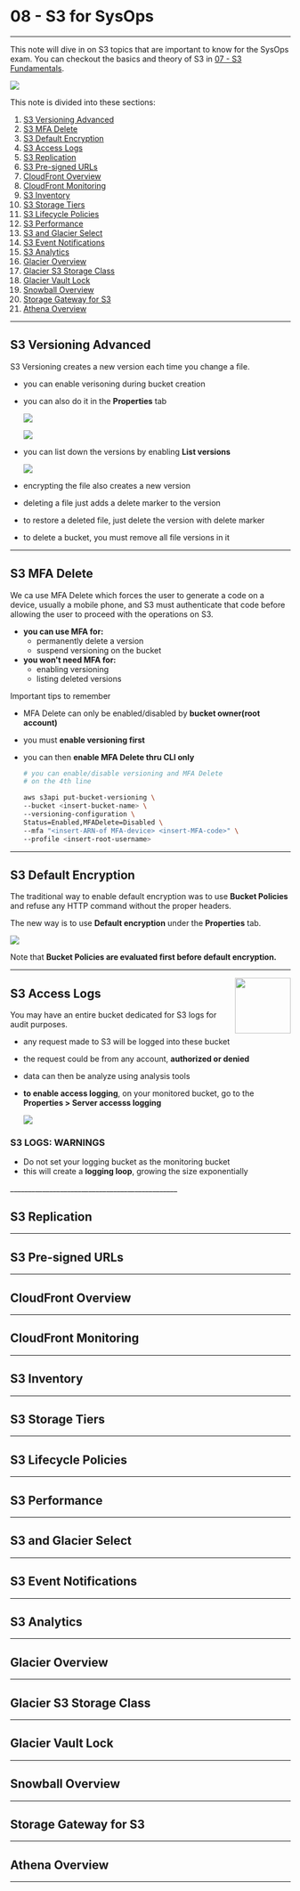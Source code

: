 <!-- 2021-02-07 00:48:20 -->

#  08 - S3 for SysOps #
________________________________________

This note will dive in on S3 topics that are important to know for the SysOps exam. You can checkout the basics and theory of S3 in [07 - S3 Fundamentals](07-S3-Fundamentals.md).

![](../Images/08-preview.jpg)

This note is divided into these sections:

1.  [S3 Versioning Advanced](#s3-versioning-advanced)
2.  [S3 MFA Delete](#s3-mfa-delete)
3.  [S3 Default Encryption](#s3-default-encryption)
4.  [S3 Access Logs](#s3-access-logs)
5.  [S3 Replication](#s3-replication)
6.  [S3 Pre-signed URLs](#s3-pre-signed-urls)
7.  [CloudFront Overview](#cloudfront-overview)
8.  [CloudFront Monitoring](#cloudfront-monitoring)
9.  [S3 Inventory](#s3-inventory)
10. [S3 Storage Tiers](#s3-storage-tiers)
11. [S3 Lifecycle Policies](#s3-lifecycle-policies)
12. [S3 Performance](#s3-performance)
13. [S3 and Glacier Select](#s3-and-glacier-select)
14. [S3 Event Notifications](#s3-event-notifications)
15. [S3 Analytics](#s3-analytics)
16. [Glacier Overview](#glacier-overview)
17. [Glacier S3 Storage Class](#glacier-s3-storage-class)
18. [Glacier Vault Lock](#glacier-vault-lock)
19. [Snowball Overview](#snowball-overview)
20. [Storage Gateway for S3](#storage-gateway-for-s3)
21. [Athena Overview](#athena-overview)
_______________________________________________

## S3 Versioning Advanced ##

S3 Versioning creates a new version each time you change a file.
- you can enable verisoning during bucket creation
- you can also do it in the **Properties** tab

    ![](../Images/s3-versioning-3.jpg)
    
    ![](../Images/s3-versioning-4.jpg)

- you can list down the versions by enabling **List versions**

    ![](../Images/s3-versioning-5.jpg)

- encrypting the file also creates a new version
- deleting a file just adds a delete marker to the version
- to restore a deleted file, just delete the version with delete marker
- to delete a bucket, you must remove all file versions in it
_______________________________________________

## S3 MFA Delete ##

We ca use MFA Delete which forces the user to generate a code on a device, usually a mobile phone, and S3 must authenticate that code before allowing the user to proceed with the operations on S3.
- **you can use MFA for:**
    - permanently delete a version 
    - suspend versioning on the bucket
- **you won't need MFA for:**
    - enabling versioning
    - listing deleted versions

Important tips to remember
- MFA Delete can only be enabled/disabled by **bucket owner(root account)**
- you must **enable versioning first**
- you can then **enable MFA Delete thru CLI only**

    ```bash
    # you can enable/disable versioning and MFA Delete 
    # on the 4th line

    aws s3api put-bucket-versioning \
    --bucket <insert-bucket-name> \
    --versioning-configuration \
    Status=Enabled,MFADelete=Disabled \
    --mfa "<insert-ARN-of MFA-device> <insert-MFA-code>" \
    --profile <insert-root-username>
    ```
_______________________________________________

<!-- 2021-02-07 13:25:30 -->

## S3 Default Encryption ##

The traditional way to enable default encryption was to use **Bucket Policies** and refuse any HTTP command without the proper headers.

The new way is to use **Default encryption** under the **Properties** tab.
    
![](../Images/s3-default-encryption.jpg)

Note that **Bucket Policies are evaluated first before default encryption.**
_______________________________________________

<p align=right>
    <img src="../Images/s3-access-logs.jpg" align="right" width=100>

## S3 Access Logs ##


You may have an entire bucket dedicated for S3 logs for audit purposes.

- any request made to S3 will be logged into these bucket
- the request could be from any account, 
**authorized or denied**
- data can then be analyze using analysis tools
- **to enable access logging**, on your monitored bucket, 
    go to the **Properties > Server accesss logging** 

    ![](../Images/s3-access-logs-2.jpg)


### S3 LOGS: WARNINGS ###

- Do not set your logging bucket as the monitoring bucket
- this will create a **logging loop**, growing the size exponentially


</p>
_______________________________________________

## S3 Replication ##

_______________________________________________

## S3 Pre-signed URLs ##

_______________________________________________

## CloudFront Overview ##

_______________________________________________

## CloudFront Monitoring ##

_______________________________________________

## S3 Inventory ##

_______________________________________________

## S3 Storage Tiers ##

_______________________________________________

## S3 Lifecycle Policies ##

_______________________________________________

## S3 Performance ##


_______________________________________________

## S3 and Glacier Select ##


_______________________________________________

## S3 Event Notifications ##


_______________________________________________

## S3 Analytics ##


_______________________________________________

## Glacier Overview ##


_______________________________________________

## Glacier S3 Storage Class ##


_______________________________________________

## Glacier Vault Lock ##


_______________________________________________

## Snowball Overview ##


_______________________________________________

## Storage Gateway for S3 ##


_______________________________________________

## Athena Overview ##

_______________________________________________
